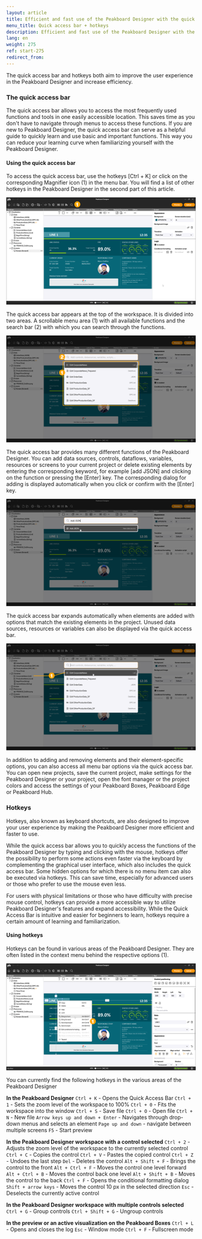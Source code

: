 ```yaml
---
layout: article
title: Efficient and fast use of the Peakboard Designer with the quick access bar and hotkeys
menu_title: Quick access bar + hotkeys
description: Efficient and fast use of the Peakboard Designer with the quick access bar and hotkeys
lang: en
weight: 275
ref: start-275
redirect_from:
---
```


The quick access bar and hotkeys both aim to improve the user experience in the Peakboard Designer and increase efficiency.

### The quick access bar

The quick access bar allows you to access the most frequently used functions and tools in one easily accessible location. This saves time as you don't have to navigate through menus to access these functions.
If you are new to Peakboard Designer, the quick access bar can serve as a helpful guide to quickly learn and use basic and important functions. This way you can reduce your learning curve when familiarizing yourself with the Peakboard Designer.

#### Using the quick access bar

To access the quick access bar, use the hotkeys [Ctrl + K] or click on the corresponding Magnifier icon (1) in the menu bar. You will find a list of other hotkeys in the Peakboard Designer in the second part of this article.

![Open quick access bar](/assets/images/get_started/en_quick-access-01.png)

The quick access bar appears at the top of the workspace. It is divided into two areas. A scrollable menu area (1) with all available functions and the search bar (2) with which you can search through the functions.

![Quick access bar](/assets/images/get_started/en_quick-access-02.png)

The quick access bar provides many different functions of the Peakboard Designer.
You can add data sources, controls, dataflows, variables, resources or screens to your current project or delete existing elements by entering the corresponding keyword, for example [add JSON] and clicking on the function or pressing the [Enter] key. The corresponding dialog for adding is displayed automatically when you click or confirm with the [Enter] key.

![Add data source](/assets/images/get_started/en_quick-access-03.png)

The quick access bar expands automatically when elements are added with options that match the existing elements in the project. Unused data sources, resources or variables can also be displayed via the quick access bar.

![Element-specific options](/assets/images/get_started/en_quick-access-04.png)

In addition to adding and removing elements and their element-specific options, you can also access all menu bar options via the quick access bar. You can open new projects, save the current project, make settings for the Peakboard Designer or your project, open the font manager or the project colors and access the settings of your Peakboard Boxes, Peakboard Edge or Peakboard Hub.

### Hotkeys

Hotkeys, also known as keyboard shortcuts, are also designed to improve your user experience by making the Peakboard Designer more efficient and faster to use.

While the quick access bar allows you to quickly access the functions of the Peakboard Designer by typing and clicking with the mouse, hotkeys offer the possibility to perform some actions even faster via the keyboard by complementing the graphical user interface, which also includes the quick access bar. Some hidden options for which there is no menu item can also be executed via hotkeys. This can save time, especially for advanced users or those who prefer to use the mouse even less.

For users with physical limitations or those who have difficulty with precise mouse control, hotkeys can provide a more accessible way to utilize Peakboard Designer's features and expand accessibility.
While the Quick Access Bar is intuitive and easier for beginners to learn, hotkeys require a certain amount of learning and familiarization.

#### Using hotkeys

Hotkeys can be found in various areas of the Peakboard Designer. They are often listed in the context menu behind the respective options (1).

![Hotkeys](/assets/images/get_started/en_hotkeys-01.png)

You can currently find the following hotkeys in the various areas of the Peakboard Designer

**In the Peakboard Designer**
`Ctrl + K` - Opens the Quick Access Bar
`Ctrl + 1` - Sets the zoom level of the workspace to 100%
`Ctrl + 0` - Fits the workspace into the window
`Ctrl + S` - Save file
`Ctrl + O` - Open file
`Ctrl + N` - New file
`Arrow keys up and down + Enter` - Navigates through drop-down menus and selects an element
`Page up and down` - navigate between multiple screens
`F5` - Start preview

**In the Peakboard Designer workspace with a control selected**
`Ctrl + 2` - Adjusts the zoom level of the workspace to the currently selected control
`Ctrl + C` - Copies the control
`Ctrl + V` - Pastes the copied control
`Ctrl + Z` - Undoes the last step
`Del` - Deletes the control
`Alt + Shift + F` - Brings the control to the front
`Alt + Ctrl + F` - Moves the control one level forward
`Alt + Ctrl + B` - Moves the control back one level
`Alt + Shift + B` - Moves the control to the back
`Ctrl + F` - Opens the conditional formatting dialog
`Shift + arrow keys` - Moves the control 10 px in the selected direction
`Esc` - Deselects the currently active control

**In the Peakboard Designer workspace with multiple controls selected**
`Ctrl + G` - Group controls
`Ctrl + Shift + G` - Ungroup controls

**In the preview or an active visualization on the Peakboard Boxes**
`Ctrl + L` - Opens and closes the log
`Esc` - Window mode
`Ctrl + F` - Fullscreen mode
